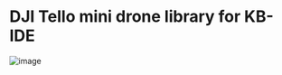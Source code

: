 # DJI Tello mini drone library for KB-IDE

![image](https://raw.githubusercontent.com/cmmakerclub/kbide-tello-library/examples/Tello_firstFlight/Tello_firstFlight.jpg)